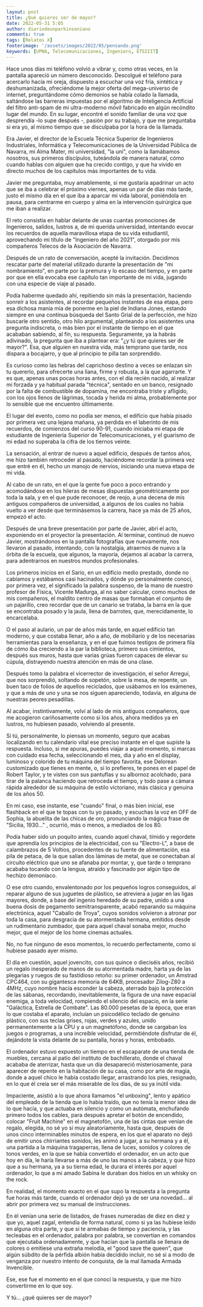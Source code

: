 ```yaml
---
layout: post
title: ¿Qué quieres ser de mayor?
date: 2022-05-31 5:05
author: diariodeunparkinsoniano
comments: true
tags: [Relatos X]
footerimage: '/assets/images/2022/05/pensando.png'
keywords: [UPNA, Telecomunicaciones, Ingeniero, ETSIIIT]
---
```


Hace unos días mi teléfono volvió a vibrar y, como otras veces, en la pantalla apareció un número desconocido. 
Descolgué el teléfono para acercarlo hacía mi oreja, dispuesto a escuchar una voz fría, sintética y deshumanizada, ofreciéndome la mejor oferta del mega-universo de internet, preguntándome cómo demonios se había colado la llamada, saltándose las barreras impuestas por el algoritmo de Inteligencia Artificial del filtro anti-spam de mi ultra-moderno móvil fabricado en algún recóndito lugar del mundo.
En su lugar, encontré el sonido familiar de una voz que desprendía -lo supe después -, pasión por su trabajo, y que me preguntaba si era yo, al mismo tiempo que se disculpaba por la hora de la llamada.

Era Javier, el director de la Escuela Técnica Superior de Ingenieros Industriales, Informática y Telecomunicaciones de la Universidad Pública de Navarra, mi Alma Mater, mi universidad, "la uni", como la llamábamos nosotros, sus primeros discípulos, tuteándola de manera natural, cómo cuando hablas con alguien que ha crecido contigo, y que ha vivido en directo muchos de los capítulos más importantes de tu vida.

Javier me preguntaba, muy amablemente, si me gustaría apadrinar un acto que se iba a celebrar el próximo viernes, apenas un par de días más tarde, justo el mismo día en el que iba a aparcar mi vida laboral, poniéndola en pausa, para centrarme en cuerpo y alma en la intervención quirúrgica que me iban a realizar.

El reto consistía en hablar delante de unas cuantas promociones de Ingenieros, salidos, lustros a, de mi querida universidad, intentando evocar los recuerdos de aquella maravillosa etapa de su vida estudiantil, aprovechando mi título de "Ingeniero del año 2021", otorgado por mis compañeros Telecos de la Asociación de Navarra.

Después de un rato de conversación, acepté la invitación. Decidimos rescatar parte del material utilizado durante la presentación de "mi nombramiento", en parte por la premura y lo escaso del tiempo, y en parte por que en ella evocaba ese capítulo tan importante de mi vida, jugando con una especie de viaje al pasado.

Podía haberme quedado ahí, repitiendo sin más la presentación, haciendo sonreír a los asistentes, al recordar pequeños instantes de esa etapa, pero esa dichosa manía mía de ponerme en la piel de Indiana Jones, estando siempre en una continua búsqueda del Santo Grial de la perfección, me hizo buscarle otro sentido, otro hilo argumental, planteando a los asistentes una pregunta indiscreta, o más bien por el instante de tiempo en el que acababan sabiendo, al fín, su respuesta.
Seguramente, ya la habrás adivinado, la pregunta que iba a plantear era: "¿y tú que quieres ser de mayor?". Esa, que alguien en nuestra vida, más temprano que tarde, nos dispara a bocajarro, y que al principio te pilla tan sorprendido.

Es curioso como las hebras del caprichoso destino a veces se enlazan sin tu quererlo, para ofrecerte una liana, firme y robusta, a la que agarrarte. Y es que, apenas unas pocas horas antes, con el día recién nacido, al realizar mi forzada y ya habitual parada "técnica", sentado en un banco, resignado por la falta de combustible de dopamina, me encontraba triste y afligido, con los ojos llenos de lágrimas, tocada y herida mi alma, probablemente por lo sensible que me encuentro últimamente.

El lugar del evento, como no podía ser menos, el edificio que había pisado por primera vez una lejana mañana, ya perdida en el laberinto de mis recuerdos, de comienzos del curso 90-91, cuando iniciaba mi etapa de estudiante de Ingeniería Superior de Telecomunicaciones, y el guarismo de mi edad no superaba la cifra de los tiernos veinte.

La sensación, al entrar de nuevo a aquel edificio, después de tantos años, me hizo también retroceder al pasado, haciéndome recordar la primera vez que entré en él, hecho un manojo de nervios, iniciando una nueva etapa de mi vida.

Al cabo de un rato, en el que la gente fue poco a poco entrando y acomodándose en los hileras de mesas dispuestas geométricamente por toda la sala, y en el que pude reconocer, de reojo, a una decena de mis antiguos compañeros de universidad, a algunos de los cuales no había vuelto a ver desde que terminásemos la carrera, hace ya más de 25 años, empezó el acto.

Después de una breve presentación por parte de Javier, abrí el acto, exponiendo en el proyector la presentación. Al terminar, continuó de nuevo Javier, mostrándonos en la pantalla fotografías que nuevamente, nos llevaron al pasado, intentando, con la nostalgia, atraernos de nuevo a la órbita de la escuela, que algunos, la mayoría, dejamos al acabar la carrera, para adentrarnos en nuestros mundos profesionales. 

Los primeros inicios en el Sario, en un edificio medio prestado, donde no cabíamos y estábamos casi hacinados, y dónde yo personalmente conocí, por primera vez, el significado la palabra suspenso, de la mano de nuestro profesor de Física, Vicente Madurga, al no saber calcular, como muchos de mis compañeros, el maldito centro de masas que formaban el conjunto de un pajarillo, creo recordar que de un canario se trataba, la barra en la que se encontraba posado y la jaula, llena de barrotes, que, merecidamente, lo encarcelaba.

O el paso al aulario, un par de años más tarde, en aquel edificio tan moderno, y que costaba llenar, año a año, de mobiliario y de los necesarias herramientas para la enseñanza, y en el que fuimos testigos de primera fila de cómo iba creciendo a la par la biblioteca, primero sus cimientos, después sus muros, hasta que varias grúas fueron capaces de elevar su cúpula, distrayendo nuestra atención en más de una clase.

Después tomo la palabra el vicerrector de investigación, el señor Arregui, que nos sorprendió, soltando de sopetón, sobre la mesa, de repente, un buen taco de folios de aquellos reciclados, que usábamos en los exámenes, y que a más de uno y una se nos siguen apareciendo, todavía, en alguna de nuestras peores pesadillas.

Al acabar, instintivamente, volví al lado de mis antiguos compañeros, que me acogieron cariñosamente como si los años, ahora medidos ya en lustros, no hubiesen pasado, volviendo al presente.

Si tú, personalmente, lo piensas un momento, seguro que acabas localizando en tu calendario vital ese preciso instante en el que supiste la respuesta. 
Incluso, si me apuras, puedes viajar a aquel momento, si marcas con cuidado esa fecha, seleccionando el mes, dia y año en el display, luminoso y colorido de tu máquina del tiempo favorita, ese Delorean customizado que tienes en mente, o, si lo prefieres, te pones en el papel de Robert Taylor, y te vistes con sus pantuflas y su albornoz acolchado, para tirar de la palanca haciendo que retroceda el tiempo, y todo pase a cámara rápida alrededor de su máquina de estilo victoriano, más clásica y genuina de los años 50.

En mi caso, ese instante, ese "cuando" final, o más bien inicial, ese flashback en el que te topas con tu yo pasado, y escuchas la voz en OFF de Sophia, la abuelita de las chicas de oro, pronunciando la mágica frase de "Sicilia, 1930..." , ocurrió, más o menos, a mediados de los 80.

Podía haber sido un poquito antes, cuando aquel chaval, tímido y regordete que aprendía los principios de la electricidad, con su "Electro-L", a base de calambrazos de 5 Voltios, procedentes de su fuente de alimentación, esa pila de petaca, de la que salían dos láminas de metal, que se conectaban al circuito eléctrico que uno se afanaba por montar, y, que tarde o temprano acababa tocando con la lengua, atraído y fascinado por algún tipo de hechizo demoníaco.  

O ese otro cuando, envalentonado por los pequeños logros conseguidos, al reparar alguno de sus juguetes de plástico, se atreviera a jugar en las ligas mayores, donde, a base del ingenio heredado de su padre, unido a una buena dosis de pegamento semitransparente, acabó reparando su máquina electrónica, aquel "Caballo de Troya", cuyos sonidos volvieron a atronar por toda la casa, para desgracia de su atormentada hermana, emitidos desde un rudimentario zumbador, que para aquel chaval sonaba mejor, mucho mejor, que el mejor de los home cinemas actuales.

No, no fue ninguno de esos momentos, lo recuerdo perfectamente, como si hubiese pasado ayer mismo.

El día en cuestión, aquel jovencito, con sus quince o dieciséis años, recibió un regalo inesperado de manos de su atormentada madre, harta ya de las plegarias y ruegos de su fastidioso retoño: su primer ordenador, un Amstrad CPC464, con su gigantesca memoria de 64KB, procesador Zilog-Z80 a 4MHz, cuyo nombre hacía esconder la cabeza, aterrado bajo la protección de las sábanas, recordando, inevitablemente, la figura de una nave espacial enemiga, a toda velocidad, rompiendo el silencio del espacio, en la serie "Galáctica, Estrella de Combate".
Las 80.000 pesetas de la época, que eran lo que costaba el aparato, incluían un psicodélico teclado de genuino plástico, con sus teclas grises, rojas, verdes y azules, unido permanentemente a la CPU y a un magnetófono, donde se cargaban los juegos o programas, a una increíble velocidad, permitiéndote disfrutar de él, dejándote la vista delante de su pantalla, horas y horas, embobado.

El ordenador estuvo expuesto un tiempo en el escaparate de una tienda de muebles, cercana al patio del instituto de bachillerato, donde el chaval acababa de aterrizar, hasta que un día desapareció misteriosamente, para aparecer de repente en la habitación de su casa, como por arte de magia, donde a aquel chico le había costado llegar, arrastrando los pies, resignado, en lo que él creía ser el más miserable de los días, de su ya inútil vida.

Impaciente, asistió a lo que ahora llamamos "el unboxing", lento y apático del empleado de la tienda que lo había traído, que no tenía la menor idea de lo que hacía, y que actuaba en silencio y como un autómata, enchufando primero todos los cables, para después apretar el botón de encendido, colocar "Fruit Machine" en el magnetofón, una de las cintas que venían de regalo, elegida, no sé yo si muy aleatoriamente, hasta que, después de unos cinco interminables minutos de espera, en los que el aparato no dejó de emitir unos chirriantes sonidos, les animó a jugar, a su hermana y a él, una partida a la  máquina tragaperras, llena de luces, sonidos y colores de tonos verdes, en la que se había convertido el ordenador, en un acto que hoy en día, le haría llevarse a más de uno las manos a la cabeza, y que hizo que a su hermana, ya a su tierna edad, le durara el interés por aquel ordenador, lo que a mi amado Sabina le duraban dos hielos en un whisky on the rock.

En realidad, el momento exacto en el que supo la respuesta a la pregunta fue horas más tarde, cuando el ordenador dejó ya de ser una novedad... al abrir por primera vez su manual de instrucciones.

En él venían una serie de listados, de frases numeradas de diez en diez y que yo, aquel zagal, entendía de forma natural, como si ya las hubiese leído en alguna otra parte, y que si te armabas de tiempo y paciencia, y las tecleabas en el ordenador, palabra por palabra, se convertían en comandos que ejecutaba ordenadamente, y que hacían que la pantalla se llenara de colores o emitiese una extraña melodía, el "good save the queen", que algún súbdito de la pérfida albión había decidido incluir, no sé si a modo de venganza por nuestro intento de conquista, de la mal llamada Armada Invencible.   

Ese, ese fue el momento en el que conocí la respuesta, y que me hizo convertirme en lo que soy.

Y tú... ¿qué quieres ser de mayor?